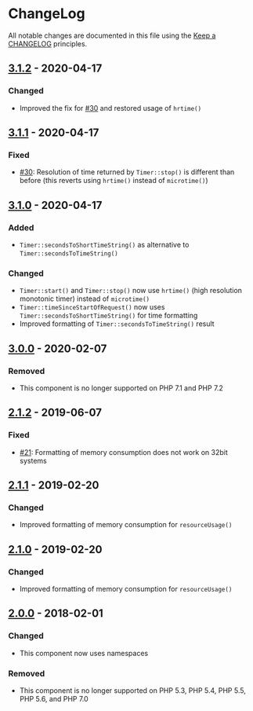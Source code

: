 # ChangeLog

All notable changes are documented in this file using the [Keep a CHANGELOG](http://keepachangelog.com/) principles.

## [3.1.2] - 2020-04-17

### Changed

* Improved the fix for [#30](https://github.com/sebastianbergmann/php-timer/issues/30) and restored usage of `hrtime()`

## [3.1.1] - 2020-04-17

### Fixed

* [#30](https://github.com/sebastianbergmann/php-timer/issues/30): Resolution of time returned by `Timer::stop()` is different than before (this reverts using `hrtime()` instead of `microtime()`)

## [3.1.0] - 2020-04-17

### Added

* `Timer::secondsToShortTimeString()` as alternative to `Timer::secondsToTimeString()`

### Changed

* `Timer::start()` and `Timer::stop()` now use `hrtime()` (high resolution monotonic timer) instead of `microtime()`
* `Timer::timeSinceStartOfRequest()` now uses `Timer::secondsToShortTimeString()` for time formatting
* Improved formatting of `Timer::secondsToTimeString()` result

## [3.0.0] - 2020-02-07

### Removed

* This component is no longer supported on PHP 7.1 and PHP 7.2

## [2.1.2] - 2019-06-07

### Fixed

* [#21](https://github.com/sebastianbergmann/php-timer/pull/21): Formatting of memory consumption does not work on 32bit systems

## [2.1.1] - 2019-02-20

### Changed

* Improved formatting of memory consumption for `resourceUsage()`

## [2.1.0] - 2019-02-20

### Changed

* Improved formatting of memory consumption for `resourceUsage()`

## [2.0.0] - 2018-02-01

### Changed

* This component now uses namespaces

### Removed

* This component is no longer supported on PHP 5.3, PHP 5.4, PHP 5.5, PHP 5.6, and PHP 7.0

[3.1.2]: https://github.com/sebastianbergmann/diff/compare/3.1.1...3.1.2
[3.1.1]: https://github.com/sebastianbergmann/diff/compare/3.1.0...3.1.1
[3.1.0]: https://github.com/sebastianbergmann/diff/compare/3.0.0...3.1.0
[3.0.0]: https://github.com/sebastianbergmann/diff/compare/2.1.2...3.0.0
[2.1.2]: https://github.com/sebastianbergmann/diff/compare/2.1.1...2.1.2
[2.1.1]: https://github.com/sebastianbergmann/diff/compare/2.1.0...2.1.1
[2.1.0]: https://github.com/sebastianbergmann/diff/compare/2.0.0...2.1.0
[2.0.0]: https://github.com/sebastianbergmann/diff/compare/1.0.9...2.0.0
